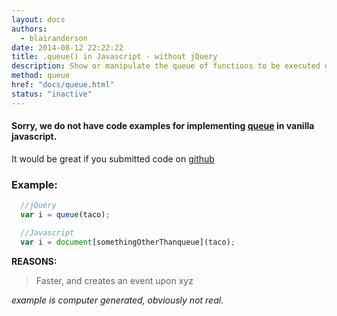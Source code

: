 ```yaml
---
layout: docs
authors:
  - blairanderson
date: 2014-08-12 22:22:22
title: .queue() in Javascript - without jQuery
description: Show or manipulate the queue of functions to be executed on the matched elements.
method: queue
href: "docs/queue.html"
status: "inactive"
---
```


#### Sorry, we do not have code examples for implementing [queue](http://api.jquery.com/queue/) in vanilla javascript.

It would be great if you submitted code on [github](https://github.com/blairanderson/without-jquery/blob/master/docs/queue.md)

### Example:

```javascript
  //jQuery
  var i = queue(taco);

  //Javascript
  var i = document[somethingOtherThanqueue](taco);

```

**REASONS:**
> Faster, and creates an event upon xyz

*example is computer generated, obviously not real.*
